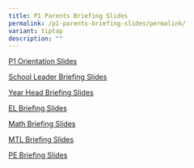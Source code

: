 ```yaml
---
title: P1 Parents Briefing Slides
permalink: /p1-parents-briefing-slides/permalink/
variant: tiptap
description: ""
---
```

<p><a href="/files/Orientation_slides.pdf" rel="noopener nofollow" target="_blank">P1 Orientation Slides</a>
</p>
<p><a href="/files/School_Leader_Briefing_Slides.pdf" rel="noopener nofollow" target="_blank">School Leader Briefing Slides</a>
</p>
<p><a href="/files/Year_Head_Briefing_Slides.pdf" rel="noopener nofollow" target="_blank">Year Head Briefing Slides</a>
</p>
<p><a href="/files/Eng_dept_2025.pdf" rel="noopener noreferrer nofollow" target="_blank">EL Briefing Slides</a>
</p>
<p><a href="/files/Math_dept_2025v1.pdf" rel="noopener noreferrer nofollow" target="_blank">Math Briefing Slides</a>
</p>
<p><a href="/files/MTL_dept_2025.pdf" rel="noopener noreferrer nofollow" target="_blank">MTL Briefing Slides</a>
</p>
<p><a href="/files/PE_dept_2025.pdf" rel="noopener nofollow" target="_blank">PE Briefing Slides</a>
</p>
<p></p>
<p></p>
<p></p>
<p></p>